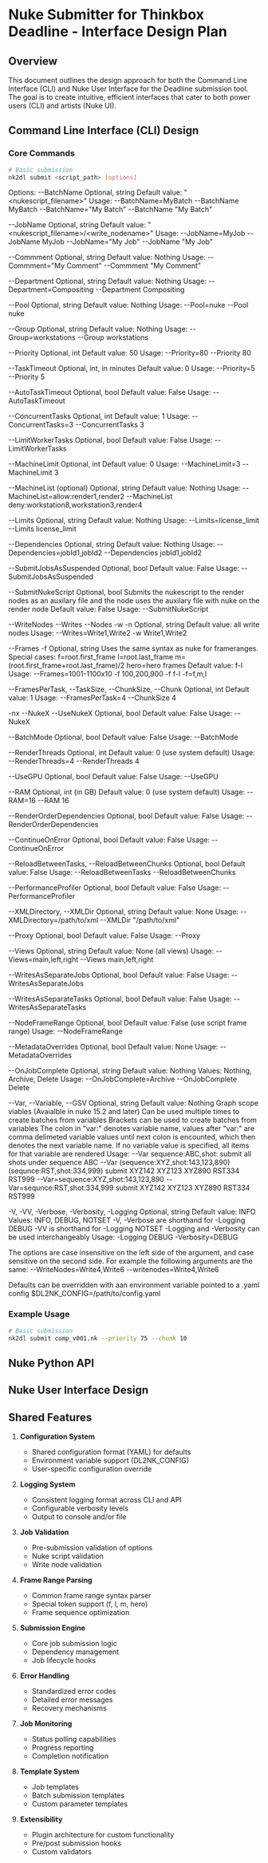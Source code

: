 # Nuke Submitter for Thinkbox Deadline - Interface Design Plan

## Overview
This document outlines the design approach for both the Command Line Interface (CLI) and Nuke User Interface for the Deadline submission tool. The goal is to create intuitive, efficient interfaces that cater to both power users (CLI) and artists (Nuke UI).

## Command Line Interface (CLI) Design

### Core Commands
```bash
# Basic submission
nk2dl submit <script_path> [options]
```

Options:
--BatchName
   Optional, string
   Default value: "<nukescript_filename>"
   Usage:
   --BatchName=MyBatch
   --BatchName MyBatch
   --BatchName="My Batch"
   --BatchName "My Batch"

--JobName
   Optional, string
   Default value: "<nukescript_filename>/<write_nodename>"
   Usage:
   --JobName=MyJob
   --JobName MyJob
   --JobName="My Job"
   --JobName "My Job"

--Commment
   Optional, string
   Default value: Nothing
   Usage:
   --Commment="My Comment"
   --Commment "My Comment"

--Department
   Optional, string
   Default value: Nothing
   Usage:
   --Department=Compositing
   --Department Compositing

--Pool
   Optional, string
   Default value: Nothing
   Usage:
   --Pool=nuke
   --Pool nuke

--Group
   Optional, string
   Default value: Nothing
   Usage:
   --Group=workstations
   --Group workstations

--Priority
   Optional, int
   Default value: 50
   Usage:
   --Priority=80
   --Priority 80

--TaskTimeout
   Optional, int, in minutes
   Default value: 0
   Usage:
   --Priority=5
   --Priority 5

--AutoTaskTimeout
   Optional, bool
   Default value: False
   Usage:
   --AutoTaskTimeout
   
--ConcurrentTasks
   Optional, int
   Default value: 1
   Usage:
   --ConcurrentTasks=3
   --ConcurrentTasks 3

--LimitWorkerTasks
   Optional, bool
   Default value: False
   Usage:
   --LimitWorkerTasks
   
--MachineLimit
   Optional, int
   Default value: 0
   Usage:
   --MachineLimit=3
   --MachineLimit 3

--MachineList (optional)
   Optional, string
   Default value: Nothing
   Usage:
   --MachineList=allow:render1,render2
   --MachineList deny:workstation8,workstation3,render4

--Limits
   Optional, string
   Default value: Nothing
   Usage:
   --Limits=license_limit
   --Limits license_limit

--Dependencies
   Optional, string
   Default value: Nothing
   Usage:
   --Dependencies=jobId1,jobId2
   --Dependencies jobId1,jobId2

--SubmitJobsAsSuspended
   Optional, bool
   Default value: False
   Usage:
   --SubmitJobsAsSuspended

--SubmitNukeScript
   Optional, bool
   Submits the nukescript to the render nodes as an auxilary file and the node uses the auxilary file with nuke on the render node
   Default value: False
   Usage:
   --SubmitNukeScript

--WriteNodes --Writes --Nodes -w -n 
   Optional, string
   Default value: all write nodes
   Usage:
   --Writes=Write1,Write2
   -w Write1,Write2

--Frames -f
   Optional, string
   Uses the same syntax as nuke for frameranges.
   Special cases:
      f=root.first_frame
      l=root.last_frame
      m=(root.first_frame+root.last_frame)/2
      hero=hero frames
   Default value: f-l
   Usage:
   --Frames=1001-1100x10
   -f 100,200,900
   -f f-l
   -f=f,m,l

--FramesPerTask, --TaskSize, --ChunkSize, --Chunk
   Optional, int
   Default value: 1
   Usage:
   --FramesPerTask=4
   --ChunkSize 4

-nx --NukeX --UseNukeX
   Optional, bool
   Default value: False
   Usage:
   --NukeX

--BatchMode
   Optional, bool
   Default value: False
   Usage:
   --BatchMode
   
--RenderThreads
   Optional, int
   Default value: 0 (use system default)
   Usage:
   --RenderThreads=4
   --RenderThreads 4

--UseGPU
   Optional, bool
   Default value: False
   Usage:
   --UseGPU

--RAM
   Optional, int (in GB)
   Default value: 0 (use system default)
   Usage:
   --RAM=16
   --RAM 16

--RenderOrderDependencies
   Optional, bool
   Default value: False
   Usage:
   --RenderOrderDependencies

--ContinueOnError
   Optional, bool
   Default value: False
   Usage:
   --ContinueOnError

--ReloadBetweenTasks, --ReloadBetweenChunks
   Optional, bool
   Default value: False
   Usage:
   --ReloadBetweenTasks
   --ReloadBetweenChunks

--PerformanceProfiler
   Optional, bool
   Default value: False
   Usage:
   --PerformanceProfiler

--XMLDirectory, --XMLDir
   Optional, string
   Default value: None
   Usage:
   --XMLDirectory=/path/to/xml
   --XMLDir "/path/to/xml"

--Proxy
   Optional, bool
   Default value: False
   Usage:
   --Proxy

--Views
   Optional, string
   Default value: None (all views)
   Usage:
   --Views=main,left,right
   --Views main,left,right

--WritesAsSeparateJobs
   Optional, bool
   Default value: False
   Usage:
   --WritesAsSeparateJobs

--WritesAsSeparateTasks
   Optional, bool
   Default value: False
   Usage:
   --WritesAsSeparateTasks

--NodeFrameRange
   Optional, bool
   Default value: False (use script frame range)
   Usage:
   --NodeFrameRange

--MetadataOverrides
   Optional, bool
   Default value: None
   Usage:
   --MetadataOverrides

--OnJobComplete
   Optional, string
   Default value: Nothing
   Values: Nothing, Archive, Delete
   Usage:
   --OnJobComplete=Archive
   --OnJobComplete Delete

--Var, --Variable, --GSV
   Optional, string
   Default value: Nothing
   Graph scope viables (Avaialble in nuke 15.2 and later)
   Can be used multiple times to create batches from variables
   Brackets can be used to create batches from variables
   The colon in "var:" denotes variable name, values after "var:" are comma delimeted variable values until next colon is encounted, which then denotes the next variable name.
   If no variable value is specified, all items for that variable are rendered
   Usage:
   --Var sequence:ABC,shot:
      submit all shots under sequence ABC
   --Var (sequence:XYZ,shot:143,123,890)(sequnce:RST,shot:334,999)
      submit XYZ142 XYZ123 XYZ890 RST334 RST999
   --Var=sequence:XYZ,shot:143,123,890 --Var=sequnce:RST,shot:334,999
      submit XYZ142 XYZ123 XYZ890 RST334 RST999

-V, -VV, -Verbose, -Verbosity, -Logging
   Optional, string
   Default value: INFO
   Values: INFO, DEBUG, NOTSET
      -V, -Verbose are shorthand for -Logging DEBUG
      -VV is shorthand for -Logging NOTSET
      -Logging and -Verbosity can be used interchangeably
   Usage:
      -Logging DEBUG
      -Verbosity=DEBUG

The options are case insensitive on the left side of the argument, and case sensitive on the second side. For example the following arguments are the same:
   --WriteNodes=Write4,Write6
   --writenodes=Write4,Write6

Defaults can be overridden with aan environment variable pointed to a .yaml config
   $DL2NK_CONFIG=/path/to/config.yaml

### Example Usage
```bash
# Basic submission
nk2dl submit comp_v001.nk --priority 75 --chunk 10
```

## Nuke Python API

## Nuke User Interface Design

## Shared Features

1. **Configuration System**
   - Shared configuration format (YAML) for defaults
   - Environment variable support (DL2NK_CONFIG)
   - User-specific configuration override

2. **Logging System**
   - Consistent logging format across CLI and API
   - Configurable verbosity levels
   - Output to console and/or file

4. **Job Validation**
   - Pre-submission validation of options
   - Nuke script validation
   - Write node validation 

5. **Frame Range Parsing**
   - Common frame range syntax parser
   - Special token support (f, l, m, hero)
   - Frame sequence optimization

6. **Submission Engine**
   - Core job submission logic
   - Dependency management
   - Job lifecycle hooks

7. **Error Handling**
   - Standardized error codes
   - Detailed error messages
   - Recovery mechanisms

8. **Job Monitoring**
   - Status polling capabilities
   - Progress reporting
   - Completion notification

9. **Template System**
   - Job templates
   - Batch submission templates
   - Custom parameter templates

10. **Extensibility**
    - Plugin architecture for custom functionality
    - Pre/post submission hooks
    - Custom validators
